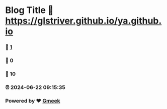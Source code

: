 # Blog Title :link: https://glstriver.github.io/ya.github.io 
### :page_facing_up: [1](https://glstriver.github.io/ya.github.io/tag.html) 
### :speech_balloon: 0 
### :hibiscus: 10 
### :alarm_clock: 2024-06-22 09:15:35 
### Powered by :heart: [Gmeek](https://github.com/Meekdai/Gmeek)
